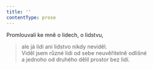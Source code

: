 ```yaml
---
title: ''
contentType: prose
---
```


Promlouvali ke mně o lidech, o lidstvu,

> ale já lidi ani lidstvo nikdy neviděl.  
> Viděl jsem různé lidi od sebe neuvěřitelně odlišné  
> a jednoho od druhého dělil prostor bez lidí.
